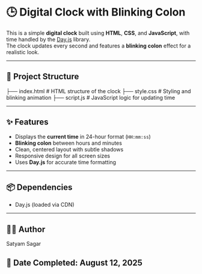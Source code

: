 # 🕒 Digital Clock with Blinking Colon

This is a simple **digital clock** built using **HTML**, **CSS**, and **JavaScript**, with time handled by the [Day.js](https://day.js.org/) library.  
The clock updates every second and features a **blinking colon** effect for a realistic look.

---

## 📂 Project Structure

├── index.html # HTML structure of the clock
├── style.css # Styling and blinking animation
├── script.js # JavaScript logic for updating time

---





## ✨ Features
- Displays the **current time** in 24-hour format (`HH:mm:ss`)
- **Blinking colon** between hours and minutes
- Clean, centered layout with subtle shadows
- Responsive design for all screen sizes
- Uses **Day.js** for accurate time formatting

---

## 📦 Dependencies
- Day.js (loaded via CDN)

---

## 👨‍💻 Author

Satyam Sagar

## 📅 Date Completed: August 12, 2025





